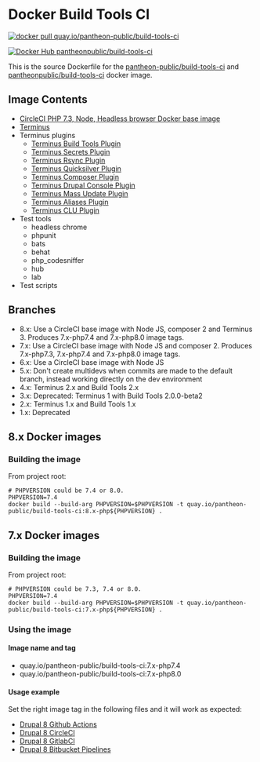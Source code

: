 # Docker Build Tools CI

[![docker pull quay.io/pantheon-public/build-tools-ci](https://img.shields.io/badge/image-quay-blue.svg)](https://quay.io/repository/pantheon-public/build-tools-ci)

[![Docker Hub pantheonpublic/build-tools-ci](https://img.shields.io/docker/pulls/pantheonpublic/build-tools-ci)](https://hub.docker.com/repository/docker/pantheonpublic/build-tools-ci)

This is the source Dockerfile for the [pantheon-public/build-tools-ci](https://quay.io/repository/pantheon-public/build-tools-ci) and [pantheonpublic/build-tools-ci](https://hub.docker.com/repository/docker/pantheonpublic/build-tools-ci) docker image.

## Image Contents

- [CircleCI PHP 7.3, Node, Headless browser Docker base image](https://hub.docker.com/r/circleci/php)
- [Terminus](https://github.com/pantheon-systems/terminus)
- Terminus plugins
  - [Terminus Build Tools Plugin](https://github.com/pantheon-systems/terminus-build-tools-plugin)
  - [Terminus Secrets Plugin](https://github.com/pantheon-systems/terminus-secrets-plugin)
  - [Terminus Rsync Plugin](https://github.com/pantheon-systems/terminus-rsync-plugin)
  - [Terminus Quicksilver Plugin](https://github.com/pantheon-systems/terminus-quicksilver-plugin)
  - [Terminus Composer Plugin](https://github.com/pantheon-systems/terminus-composer-plugin)
  - [Terminus Drupal Console Plugin](https://github.com/pantheon-systems/terminus-drupal-console-plugin)
  - [Terminus Mass Update Plugin](https://github.com/pantheon-systems/terminus-mass-update)
  - [Terminus Aliases Plugin](https://github.com/pantheon-systems/terminus-aliases-plugin)
  - [Terminus CLU Plugin](https://github.com/pantheon-systems/terminus-clu-plugin)
- Test tools
  - headless chrome
  - phpunit
  - bats
  - behat
  - php_codesniffer
  - hub
  - lab
- Test scripts

## Branches

- 8.x: Use a CircleCI base image with Node JS, composer 2 and Terminus 3. Produces 7.x-php7.4 and 7.x-php8.0 image tags.
- 7.x: Use a CircleCI base image with Node JS and composer 2. Produces 7.x-php7.3, 7.x-php7.4 and 7.x-php8.0 image tags.
- 6.x: Use a CircleCI base image with Node JS
- 5.x: Don't create multidevs when commits are made to the default branch, instead working directly on the dev environment
- 4.x: Terminus 2.x and Build Tools 2.x
- 3.x: Deprecated: Terminus 1 with Build Tools 2.0.0-beta2
- 2.x: Terminus 1.x and Build Tools 1.x
- 1.x: Deprecated

## 8.x Docker images

### Building the image

From project root:

```
# PHPVERSION could be 7.4 or 8.0.
PHPVERSION=7.4
docker build --build-arg PHPVERSION=$PHPVERSION -t quay.io/pantheon-public/build-tools-ci:8.x-php${PHPVERSION} .
```

## 7.x Docker images

### Building the image

From project root:

```
# PHPVERSION could be 7.3, 7.4 or 8.0.
PHPVERSION=7.4
docker build --build-arg PHPVERSION=$PHPVERSION -t quay.io/pantheon-public/build-tools-ci:7.x-php${PHPVERSION} .
```

### Using the image

#### Image name and tag

- quay.io/pantheon-public/build-tools-ci:7.x-php7.4
- quay.io/pantheon-public/build-tools-ci:7.x-php8.0

#### Usage example

Set the right image tag in the following files and it will work as expected:

- [Drupal 8 Github Actions](https://github.com/pantheon-systems/example-drops-8-composer/blob/master/.ci/.github/workflows/build_deploy_and_test.yml)
- [Drupal 8 CircleCI](https://github.com/pantheon-systems/example-drops-8-composer/blob/master/.circleci/config.yml)
- [Drupal 8 GitlabCI](https://github.com/pantheon-systems/example-drops-8-composer/blob/master/.gitlab-ci.yml)
- [Drupal 8 Bitbucket Pipelines](https://github.com/pantheon-systems/example-drops-8-composer/blob/master/bitbucket-pipelines.yml)